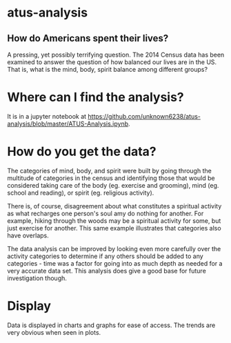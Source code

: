 # atus-analysis

## How do Americans spent their lives?
A pressing, yet possibly terrifying question. The 2014 Census data has been examined to answer the question of how balanced our lives are in the US. That is, what is the mind, body, spirit balance among different groups?

# Where can I find the analysis?

It is in a jupyter notebook at https://github.com/unknown6238/atus-analysis/blob/master/ATUS-Analysis.ipynb.

# How do you get the data?

The categories of mind, body, and spirit were built by going through the multitude of categories in the census and identifying those that would be considered taking care of the body (eg. exercise and grooming), mind (eg. school and reading), or spirit (eg. religious activity). 

There is, of course, disagreement about what constitutes a spiritual activity as what recharges one person's soul amy do nothing for another. For example, hiking through the woods may be a spiritual activity for some, but just exercise for another. This same example illustrates that categories also have overlaps.

The data analysis can be improved by looking even more carefully over the activity categories to determine if any others should be added to any categories - time was a factor for going into as much depth as needed for a very accurate data set. This analysis does give a good base for future investigation though.

# Display

Data is displayed in charts and graphs for ease of access. The trends are very obvious when seen in plots.
